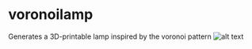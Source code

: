 # voronoilamp
Generates a 3D-printable lamp inspired by the voronoi pattern
![alt text](https://github.com/JF0C/voronoilamp/preview_obj.PNG)
